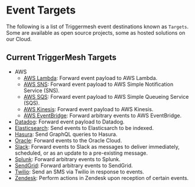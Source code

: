 # Event Targets

The following is a list of Triggermesh event destinations known as `Targets`. Some are available as open source projects, some as hosted solutions on our Cloud.

## Current TriggerMesh Targets

* AWS
    * [AWS Lambda](./awslambda.md): Forward event payload to AWS Lambda.
    * [AWS SNS](./awssns.md): Forward event payload to AWS Simple Notification Service (SNS).
    * [AWS SQS](./awssqs.md): Forward event payload to AWS Simple Queueing Service (SQS).
    * [AWS Kinesis](./awskinesis.md): Forward event payload to AWS Kinesis.
    * [AWS EventBridge](./awseventbridge.md): Forward arbitrary events to AWS EventBridge.
* [Datadog](./datadog.md): Forward event payload to Datadog.
* [Elasticsearch](./elasticsearch.md): Send events to Elasticsarch to be indexed.
* [Hasura](./hasura.md): Send GraphQL queries to Hasura.
* [Oracle](./oracle.md): Forward events to the Oracle Cloud.
* [Slack](./slack.md): Forward events to Slack as messages to deliver immediately, scheduled, or as an update to a pre-existing message.
* [Splunk](./splunk.md): Forward arbitrary events to Splunk.
* [SendGrid](./sendgrid.md): Forward arbitrary events to SendGrid.
* [Twilio](./twilio.md): Send an SMS via Twilio in response to events.
* [Zendesk](./zendesk.md): Perform actions in Zendesk upon reception of certain events.

<!--
  Target docs to add/update
confluent -- fix
googlesheets -- fix
tekton -- fix

-->
